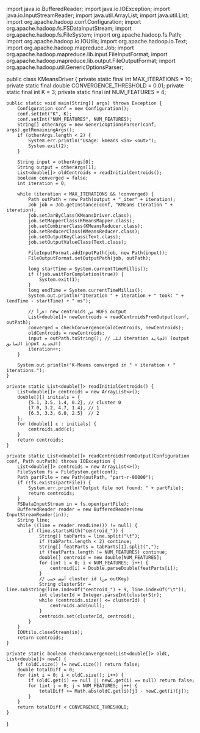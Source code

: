 import java.io.BufferedReader;
import java.io.IOException;
import java.io.InputStreamReader;
import java.util.ArrayList;
import java.util.List;
import org.apache.hadoop.conf.Configuration;
import org.apache.hadoop.fs.FSDataInputStream;
import org.apache.hadoop.fs.FileSystem;
import org.apache.hadoop.fs.Path;
import org.apache.hadoop.io.IOUtils;
import org.apache.hadoop.io.Text;
import org.apache.hadoop.mapreduce.Job;
import org.apache.hadoop.mapreduce.lib.input.FileInputFormat;
import org.apache.hadoop.mapreduce.lib.output.FileOutputFormat;
import org.apache.hadoop.util.GenericOptionsParser;

public class KMeansDriver {
    private static final int MAX_ITERATIONS = 10;
    private static final double CONVERGENCE_THRESHOLD = 0.01;
    private static final int K = 3;
    private static final int NUM_FEATURES = 4;

    public static void main(String[] args) throws Exception {
        Configuration conf = new Configuration();
        conf.setInt("K", K);
        conf.setInt("NUM_FEATURES", NUM_FEATURES);
        String[] otherArgs = new GenericOptionsParser(conf, args).getRemainingArgs();
        if (otherArgs.length < 2) {
            System.err.println("Usage: kmeans <in> <out>");
            System.exit(2);
        }

        String input = otherArgs[0];
        String output = otherArgs[1];
        List<double[]> oldCentroids = readInitialCentroids();
        boolean converged = false;
        int iteration = 0;

        while (iteration < MAX_ITERATIONS && !converged) {
            Path outPath = new Path(output + "_iter" + iteration);
            Job job = Job.getInstance(conf, "KMeans Iteration " + iteration);
            job.setJarByClass(KMeansDriver.class);
            job.setMapperClass(KMeansMapper.class);
            job.setCombinerClass(KMeansReducer.class);
            job.setReducerClass(KMeansReducer.class);
            job.setOutputKeyClass(Text.class);
            job.setOutputValueClass(Text.class);

            FileInputFormat.addInputPath(job, new Path(input));
            FileOutputFormat.setOutputPath(job, outPath);

            long startTime = System.currentTimeMillis();
            if (!job.waitForCompletion(true)) {
                System.exit(1);
            }
            long endTime = System.currentTimeMillis();
            System.out.println("Iteration " + iteration + " took: " + (endTime - startTime) + " ms");

            // اقرأ new centroids من HDFS output
            List<double[]> newCentroids = readCentroidsFromOutput(conf, outPath);
            converged = checkConvergence(oldCentroids, newCentroids);
            oldCentroids = newCentroids;
            input = outPath.toString(); // للـ iteration الجاية (output السابق input الجديد)
            iteration++;
        }

        System.out.println("K-Means converged in " + iteration + " iterations.");
    }

    private static List<double[]> readInitialCentroids() {
        List<double[]> centroids = new ArrayList<>();
        double[][] initials = {
            {5.1, 3.5, 1.4, 0.2}, // cluster 0
            {7.0, 3.2, 4.7, 1.4}, // 1
            {6.3, 3.3, 6.0, 2.5}  // 2
        };
        for (double[] c : initials) {
            centroids.add(c);
        }
        return centroids;
    }

    private static List<double[]> readCentroidsFromOutput(Configuration conf, Path outPath) throws IOException {
        List<double[]> centroids = new ArrayList<>();
        FileSystem fs = FileSystem.get(conf);
        Path partFile = new Path(outPath, "part-r-00000");
        if (!fs.exists(partFile)) {
            System.err.println("Output file not found: " + partFile);
            return centroids;
        }
        FSDataInputStream in = fs.open(partFile);
        BufferedReader reader = new BufferedReader(new InputStreamReader(in));
        String line;
        while ((line = reader.readLine()) != null) {
            if (line.startsWith("centroid_")) {
                String[] tabParts = line.split("\t");
                if (tabParts.length < 2) continue;
                String[] featParts = tabParts[1].split(",");
                if (featParts.length != NUM_FEATURES) continue;
                double[] centroid = new double[NUM_FEATURES];
                for (int i = 0; i < NUM_FEATURES; i++) {
                    centroid[i] = Double.parseDouble(featParts[i]);
                }
                // أضف حسب cluster id (من outKey)
                String clusterStr = line.substring(line.indexOf("centroid_") + 9, line.indexOf("\t"));
                int clusterId = Integer.parseInt(clusterStr);
                while (centroids.size() <= clusterId) {
                    centroids.add(null);
                }
                centroids.set(clusterId, centroid);
            }
        }
        IOUtils.closeStream(in);
        return centroids;
    }

    private static boolean checkConvergence(List<double[]> oldC, List<double[]> newC) {
        if (oldC.size() != newC.size()) return false;
        double totalDiff = 0;
        for (int i = 0; i < oldC.size(); i++) {
            if (oldC.get(i) == null || newC.get(i) == null) return false;
            for (int j = 0; j < NUM_FEATURES; j++) {
                totalDiff += Math.abs(oldC.get(i)[j] - newC.get(i)[j]);
            }
        }
        return totalDiff < CONVERGENCE_THRESHOLD;
    }
}

